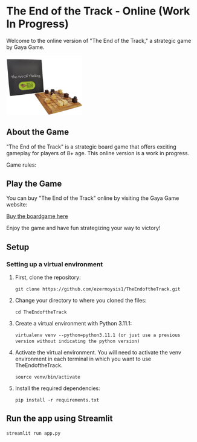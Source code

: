# The End of the Track - Online (Work In Progress)

Welcome to the online version of "The End of the Track," a strategic game by Gaya Game.

<img src="./images/KnightBall_img_site Large.png" alt="Project Logo" width="200"/>

## About the Game

"The End of the Track" is a strategic board game that offers exciting gameplay for players of 8+ age. This online version is a work in progress.

Game rules:


## Play the Game

You can buy "The End of the Track" online by visiting the Gaya Game website:

[Buy the boardgame here](https://www.gaya-game.com/collections/strategy-game/products/the-end-of-the-track)

Enjoy the game and have fun strategizing your way to victory!



## Setup

### Setting up a virtual environment 

1.  First, clone the repository:

    ```
    git clone https://github.com/ezermoysis1/TheEndoftheTrack.git
    ```

2.  Change your directory to where you cloned the files:

    ```
    cd TheEndoftheTrack
    ```

3.  Create a virtual environment with Python 3.11.1:

    ```
    virtualenv venv --python=python3.11.1 (or just use a previous version without indicating the python version)
    ```

4.  Activate the virtual environment. You will need to activate the venv environment in each terminal in which you want to use TheEndoftheTrack.

    ```
    source venv/bin/activate
    ```
5.  Install the required dependencies:

    ```
    pip install -r requirements.txt
    ```

## Run the app using Streamlit

    streamlit run app.py
